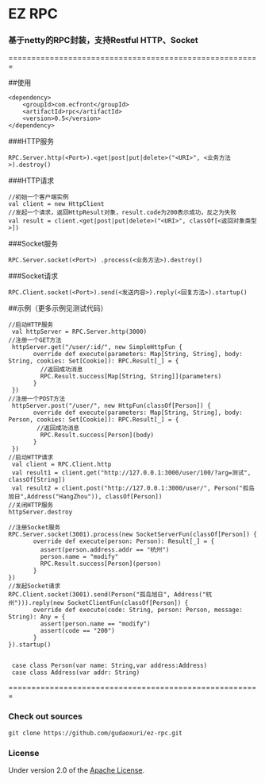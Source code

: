 EZ RPC
===
### 基于netty的RPC封装，支持Restful HTTP、Socket

 =======================================================

##使用

    <dependency>
        <groupId>com.ecfront</groupId>
        <artifactId>rpc</artifactId>
        <version>0.5</version>
    </dependency>

###HTTP服务

    RPC.Server.http(<Port>).<get|post|put|delete>("<URI>", <业务方法>).destroy()

###HTTP请求

    //初始一个客户端实例
    val client = new HttpClient
    //发起一个请求，返回HttpResult对象，result.code为200表示成功，反之为失败
    val result = client.<get|post|put|delete>("<URI>", classOf[<返回对象类型>])

###Socket服务

    RPC.Server.socket(<Port>) .process(<业务方法>).destroy()

###Socket请求

    RPC.Client.socket(<Port>).send(<发送内容>).reply(<回复方法>).startup()

##示例（更多示例见测试代码）

    //启动HTTP服务
     val httpServer = RPC.Server.http(3000)
    //注册一个GET方法
     httpServer.get("/user/:id/", new SimpleHttpFun {
           override def execute(parameters: Map[String, String], body: String, cookies: Set[Cookie]): RPC.Result[_] = {
             //返回成功消息
             RPC.Result.success[Map[String, String]](parameters)
           }
     })
    //注册一个POST方法
     httpServer.post("/user/", new HttpFun(classOf[Person]) {
           override def execute(parameters: Map[String, String], body: Person, cookies: Set[Cookie]): RPC.Result[_] = {
            //返回成功消息
             RPC.Result.success[Person](body)
           }
     })
    //启动HTTP请求
     val client = RPC.Client.http
     val result1 = client.get("http://127.0.0.1:3000/user/100/?arg=测试", classOf[String])
     val result2 = client.post("http://127.0.0.1:3000/user/", Person("孤岛旭日",Address("HangZhou")), classOf[Person])
    //关闭HTTP服务
    httpServer.destroy

    //注册Socket服务
    RPC.Server.socket(3001).process(new SocketServerFun(classOf[Person]) {
           override def execute(person: Person): Result[_] = {
             assert(person.address.addr == "杭州")
             person.name = "modify"
             RPC.Result.success[Person](person)
           }
    })
    //发起Socket请求
    RPC.Client.socket(3001).send(Person("孤岛旭日", Address("杭州"))).reply(new SocketClientFun(classOf[Person]) {
           override def execute(code: String, person: Person, message: String): Any = {
             assert(person.name == "modify")
             assert(code == "200")
           }
    }).startup()


     case class Person(var name: String,var address:Address)
     case class Address(var addr: String)

=======================================================


### Check out sources
`git clone https://github.com/gudaoxuri/ez-rpc.git`

### License

Under version 2.0 of the [Apache License][].

[Apache License]: http://www.apache.org/licenses/LICENSE-2.0

